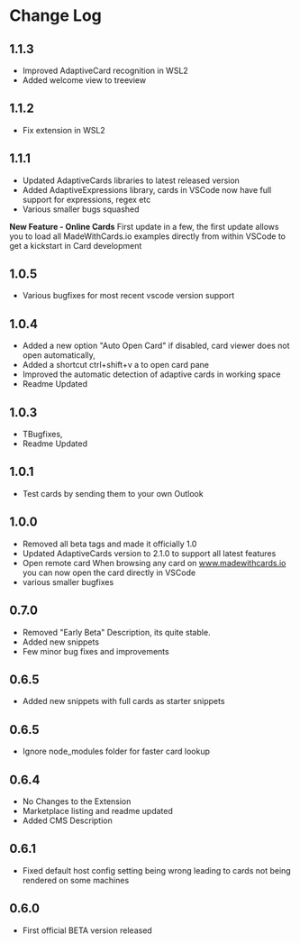 # Change Log

## 1.1.3
 - Improved AdaptiveCard recognition in WSL2
 - Added welcome view to treeview
## 1.1.2
 - Fix extension in WSL2
## 1.1.1
 - Updated AdaptiveCards libraries to latest released version
 - Added AdaptiveExpressions library, cards in VSCode now have full support for expressions, regex etc
 - Various smaller bugs squashed

 **New Feature - Online Cards**
 First update in a few, the first update allows you to load all MadeWithCards.io examples directly from within VSCode to get a
 kickstart in Card development

## 1.0.5
 - Various bugfixes for most recent vscode version support
## 1.0.4
 - Added a new option "Auto Open Card" if disabled, card viewer does not open automatically,
 - Added a shortcut ctrl+shift+v a to open card pane
 - Improved the automatic detection of adaptive cards in working space
 - Readme Updated
## 1.0.3
 - TBugfixes,
 - Readme Updated
## 1.0.1
 - Test cards by sending them to your own Outlook

## 1.0.0
 - Removed all beta tags and made it officially 1.0
 - Updated AdaptiveCards version to 2.1.0 to support all latest features
 - Open remote card
   When browsing any card on www.madewithcards.io you can now open the card directly in VSCode
 - various smaller bugfixes
## 0.7.0
 - Removed "Early Beta" Description, its quite stable. 
 - Added new snippets
 - Few minor bug fixes and improvements
## 0.6.5
 - Added new snippets with full cards as starter snippets
## 0.6.5
 - Ignore node_modules folder for faster card lookup
## 0.6.4
 - No Changes to the Extension
 - Marketplace listing and readme updated
 - Added CMS Description
## 0.6.1
 - Fixed default host config setting being wrong leading to cards not being rendered on some machines
## 0.6.0
 - First official BETA version released
